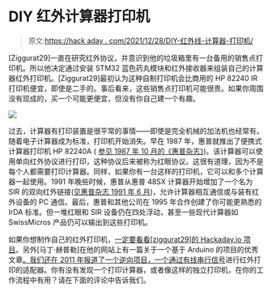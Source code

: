 # DIY 红外计算器打印机

> 原文:[https://hack aday . com/2021/12/28/DIY-红外线-计算器-打印机/](https://hackaday.com/2021/12/28/diy-infrared-calculator-printer/)

[Ziggurat29]一直在研究红外协议，并意识到他的垃圾箱里有一台备用的销售点打印机。所以他决定通过安装 STM32 蓝色药丸模块和红外接收器来组装自己的计算器红外打印机。[Ziggurat29]最初认为这种自制打印机会比商用的 HP 82240 IR 打印机便宜，即使是二手的。事后看来，这些销售点打印机可能很贵。如果你周围没有现成的，买一个可能更便宜，但没有你自己建一个有趣。

![](../Images/2962316221626ee43f140683a04d39c3.png)

过去，计算器有打印装置是很平常的事情——即使是完全机械的加法机也经常有。随着电子计算器成为标准，打印机开始消失。早在 1987 年，惠普就推出了便携式计算器打印机 HP 82240A ( [参见 1987 年 10 月的《惠普杂志》](http://hparchive.com/Journals/HPJ-1987-10.pdf))。该计算器可以使用单向红外协议进行打印，这种协议后来被称为红眼协议。这很有道理，因为不是每个人都需要打印计算器。同样，如果你有一台这样的打印机，它可以和多个计算器一起使用。1991 年晚些时候，惠普从惠普 48SX 计算器开始增加了一个名为 SIR 的双向红外链接([见惠普杂志 1991 年 6 月](http://hparchive.com/Journals/HPJ-1991-06.pdf))，允许计算器相互通信或与装有红外设备的 PC 通信。最后，惠普和其他公司在 1995 年合作创建了你可能更熟悉的 IrDA 标准。但一堆红眼和 SIR 设备仍在四处浮动，甚至一些现代计算器如 SwissMicros 产品仍可以输出到这些打印机。

如果你想制作自己的红外打印机，[一定要看看[ziggurat29]的 Hackaday.io 项目](https://hackaday.io/project/25616-hp-82240b-ir-receiver-and-printer-interface)。另外[马丁·赫普勒]在他的网站上有一篇关于一个基于 Arduino 的项目的优秀文章[。我们还在 2011 年报道了一个逆向项目](http://www.mh-aerotools.de/hp/red-eye/HP-IR%20Receiver%20with%20Arduino.pdf)[，一个通过有线串行信号](https://hackaday.com/2011/04/05/redeye-printer-interface/)进行红外打印的适配器。你有没有发现一个打印计算器，或者像这样的独立打印机，在你的工作流程中有用？请在下面的评论中告诉我们。
